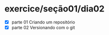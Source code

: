 # exercice/seção01/dia02

- [x] parte 01 Criando um repositório
- [x] parte 02 Versionando com o git
